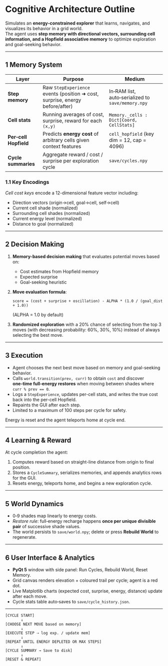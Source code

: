 # Cognitive Architecture Outline

Simulates an **energy‑constrained explorer** that learns, navigates, and visualizes its behavior in a grid world.  
The agent uses **step memory with directional vectors, surrounding cell information, and a Hopfield associative memory** to optimize exploration and goal-seeking behavior.

---

## 1  Memory System

| Layer | Purpose | Medium |
| --- | --- | --- |
| **Step memory** | Raw `StepExperience` events (position ➜ cost, surprise, energy before/after) | In‑RAM list, auto‑serialized to `save/memory.npy` |
| **Cell stats** | Running averages of cost, surprise, reward for each `(x,y)` | `Memory._cells : Dict[Coord, CellStats]` |
| **Per‑cell Hopfield** | Predicts **energy cost** of arbitrary cells given context features | `cell_hopfield` (key dim = 12, cap = 4096) |
| **Cycle summaries** | Aggregate reward / cost / surprise per exploration cycle | `save/cycles.npy` |

### 1.1 Key Encodings  
*Cell cost keys* encode a 12-dimensional feature vector including:
- Direction vectors (origin→cell, goal→cell, self→cell)
- Current cell shade (normalized)
- Surrounding cell shades (normalized)
- Current energy level (normalized)
- Distance to goal (normalized)

---

## 2  Decision Making

1. **Memory-based decision making** that evaluates potential moves based on:
   - Cost estimates from Hopfield memory
   - Expected surprise
   - Goal-seeking heuristic
   
2. **Move evaluation formula**:  
   ```
   score = (cost + surprise + oscillation) - ALPHA * (1.0 / (goal_dist + 1.0))
   ```
   (ALPHA = 1.0 by default)

3. **Randomized exploration** with a 20% chance of selecting from the top 3 moves (with decreasing probability: 60%, 30%, 10%) instead of always selecting the best move.

---

## 3  Execution

* Agent chooses the next best move based on memory and goal-seeking behavior.
* Calls `world.transition(prev, curr)` to obtain `cost` and discover **one‑time full‑energy restores** when moving between shades where `curr % prev == 0`.
* Logs a `StepExperience`, updates per-cell stats, and writes the true cost back into the per-cell Hopfield.
* Repaints the GUI after each step.
* Limited to a maximum of 100 steps per cycle for safety.

Energy is reset and the agent teleports home at cycle end.

---

## 4  Learning & Reward

At cycle completion the agent:

1. Computes reward based on straight-line distance from origin to final position.
2. Stores a `CycleSummary`, serializes memories, and appends analytics rows for the GUI.
3. Resets energy, teleports home, and begins a new exploration cycle.

---

## 5  World Dynamics

* 0‑9 shades map linearly to energy costs.
* *Restore rule*: full‑energy recharge happens **once per unique divisible pair** of successive shade values.
* The world persists to `save/world.npy`; delete or press **Rebuild World** to regenerate.

---

## 6  User Interface & Analytics

* **PyQt 5** window with side panel: Run Cycles, Rebuild World, Reset Memory.
* Grid canvas renders elevation + coloured trail per cycle; agent is a red dot.
* Live Matplotlib charts (expected cost, surprise, energy, distance) update after each move.
* Cycle stats table auto‑saves to `save/cycle_history.json`.

---

```
[CYCLE START]
       ↓
[CHOOSE NEXT MOVE based on memory]
       ↓
[EXECUTE STEP ⇢ log exp. / update mem]
       ↓
[REPEAT UNTIL ENERGY DEPLETED OR MAX STEPS]
       ↓
[CYCLE SUMMARY → Save to disk]
       ↓
[RESET & REPEAT]
```
